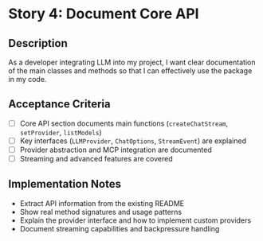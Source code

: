 # Story 4: Document Core API

## Description

As a developer integrating LLM into my project, I want clear documentation of the main classes and methods so that I can effectively use the package in my code.

## Acceptance Criteria

- [ ] Core API section documents main functions (`createChatStream`, `setProvider`, `listModels`)
- [ ] Key interfaces (`LLMProvider`, `ChatOptions`, `StreamEvent`) are explained
- [ ] Provider abstraction and MCP integration are documented
- [ ] Streaming and advanced features are covered

## Implementation Notes

- Extract API information from the existing README
- Show real method signatures and usage patterns
- Explain the provider interface and how to implement custom providers
- Document streaming capabilities and backpressure handling